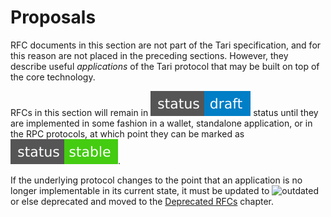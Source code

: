 # Proposals

RFC documents in this section are not part of the Tari specification, and for this reason are not placed in the 
preceding sections. However, they describe useful _applications_ of the Tari protocol that may be built on top of 
the core technology.

RFCs in this section will remain in ![draft](theme/images/status-draft.svg) status until they are implemented in 
some fashion in a wallet, standalone application, or in the RPC protocols, at which point they can be marked as 
![stable](theme/images/status-stable.svg).

If the underlying protocol changes to the point that an application is no longer implementable in its current state, 
it must be updated to ![outdated](theme/images/status-outdated.svg) or else deprecated and moved to the 
[Deprecated RFCs](deprecated.md) chapter.